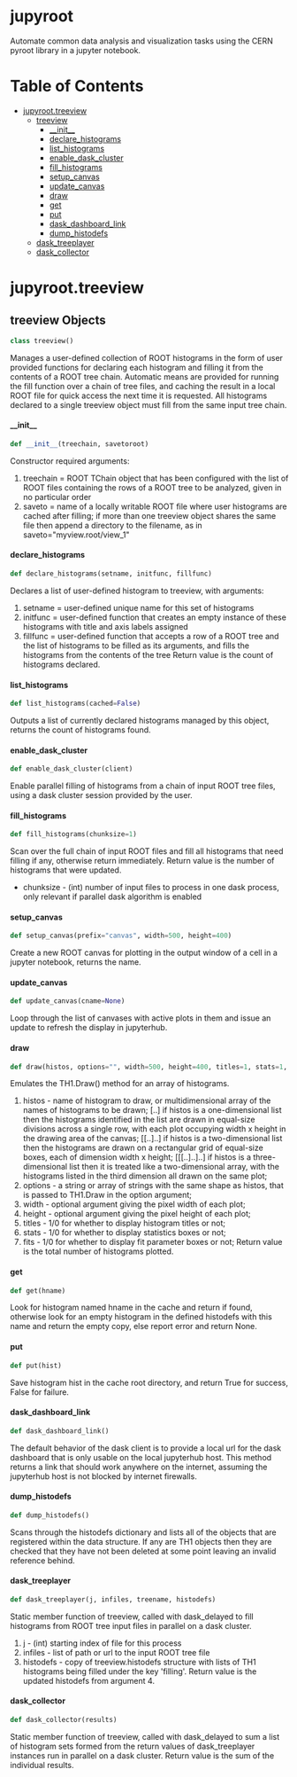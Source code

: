 # jupyroot
Automate common data analysis and visualization tasks using the CERN pyroot library in a jupyter notebook.


# Table of Contents

* [jupyroot.treeview](#jupyroot.treeview)
  * [treeview](#jupyroot.treeview.treeview)
    * [\_\_init\_\_](#jupyroot.treeview.treeview.__init__)
    * [declare\_histograms](#jupyroot.treeview.treeview.declare_histograms)
    * [list\_histograms](#jupyroot.treeview.treeview.list_histograms)
    * [enable\_dask\_cluster](#jupyroot.treeview.treeview.enable_dask_cluster)
    * [fill\_histograms](#jupyroot.treeview.treeview.fill_histograms)
    * [setup\_canvas](#jupyroot.treeview.treeview.setup_canvas)
    * [update\_canvas](#jupyroot.treeview.treeview.update_canvas)
    * [draw](#jupyroot.treeview.treeview.draw)
    * [get](#jupyroot.treeview.treeview.get)
    * [put](#jupyroot.treeview.treeview.put)
    * [dask\_dashboard\_link](#jupyroot.treeview.treeview.dask_dashboard_link)
    * [dump\_histodefs](#jupyroot.treeview.treeview.dump_histodefs)
  * [dask\_treeplayer](#jupyroot.treeview.dask_treeplayer)
  * [dask\_collector](#jupyroot.treeview.dask_collector)

<a id="jupyroot.treeview"></a>

# jupyroot.treeview

<a id="jupyroot.treeview.treeview"></a>

## treeview Objects

```python
class treeview()
```

Manages a user-defined collection of ROOT histograms in the form of user
provided functions for declaring each histogram and filling it from the
contents of a ROOT tree chain. Automatic means are provided for running
the fill function over a chain of tree files, and caching the result in
a local ROOT file for quick access the next time it is requested. All
histograms declared to a single treeview object must fill from the same
input tree chain.

<a id="jupyroot.treeview.treeview.__init__"></a>

#### \_\_init\_\_

```python
def __init__(treechain, savetoroot)
```

Constructor required arguments:
 1. treechain = ROOT TChain object that has been configured with the
                list of ROOT files containing the rows of a ROOT tree
                to be analyzed, given in no particular order
 2. saveto = name of a locally writable ROOT file where user histograms
                are cached after filling; if more than one treeview
                object shares the same file then append a directory
                to the filename, as in saveto="myview.root/view_1"

<a id="jupyroot.treeview.treeview.declare_histograms"></a>

#### declare\_histograms

```python
def declare_histograms(setname, initfunc, fillfunc)
```

Declares a list of user-defined histogram to treeview, with arguments:
 1. setname =  user-defined unique name for this set of histograms
 2. initfunc = user-defined function that creates an empty instance of
               these histograms with title and axis labels assigned
 3. fillfunc = user-defined function that accepts a row of a ROOT tree 
               and the list of histograms to be filled as its arguments,
               and fills the histograms from the contents of the tree
Return value is the count of histograms declared.

<a id="jupyroot.treeview.treeview.list_histograms"></a>

#### list\_histograms

```python
def list_histograms(cached=False)
```

Outputs a list of currently declared histograms managed by this object,
returns the count of histograms found.

<a id="jupyroot.treeview.treeview.enable_dask_cluster"></a>

#### enable\_dask\_cluster

```python
def enable_dask_cluster(client)
```

Enable parallel filling of histograms from a chain of input ROOT
tree files, using a dask cluster session provided by the user.

<a id="jupyroot.treeview.treeview.fill_histograms"></a>

#### fill\_histograms

```python
def fill_histograms(chunksize=1)
```

Scan over the full chain of input ROOT files and fill all histograms
that need filling if any, otherwise return immediately. Return value
is the number of histograms that were updated.
 * chunksize - (int) number of input files to process in one dask process,
               only relevant if parallel dask algorithm is enabled

<a id="jupyroot.treeview.treeview.setup_canvas"></a>

#### setup\_canvas

```python
def setup_canvas(prefix="canvas", width=500, height=400)
```

Create a new ROOT canvas for plotting in the output window
of a cell in a jupyter notebook, returns the name.

<a id="jupyroot.treeview.treeview.update_canvas"></a>

#### update\_canvas

```python
def update_canvas(cname=None)
```

Loop through the list of canvases with active plots in them
and issue an update to refresh the display in jupyterhub.

<a id="jupyroot.treeview.treeview.draw"></a>

#### draw

```python
def draw(histos, options="", width=500, height=400, titles=1, stats=1, fits=0)
```

Emulates the TH1.Draw() method for an array of histograms.
 1) histos - name of histogram to draw, or multidimensional array
             of the names of histograms to be drawn;
    [..] if histos is a one-dimensional list then the histograms
             identified in the list are drawn in equal-size divisions
             across a single row, with each plot occupying width x
             height in the drawing area of the canvas;
    [[..]..] if histos is a two-dimensional list then the histograms
             are drawn on a rectangular grid of equal-size boxes,
             each of dimension width x height;
    [[[..]..]..] if histos is a three-dimensional list then it is
             treated like a two-dimensional array, with the histograms
             listed in the third dimension all drawn on the same plot;
 2) options - a string or array of strings with the same shape as
             histos, that is passed to TH1.Draw in the option argument;
 3) width - optional argument giving the pixel width of each plot;
 4) height - optional argument giving the pixel height of each plot;
 5) titles - 1/0 for whether to display histogram titles or not;
 6) stats - 1/0 for whether to display statistics boxes or not;
 7) fits - 1/0 for whether to display fit parameter boxes or not;
Return value is the total number of histograms plotted.

<a id="jupyroot.treeview.treeview.get"></a>

#### get

```python
def get(hname)
```

Look for histogram named hname in the cache and return if found,
otherwise look for an empty histogram in the defined histodefs
with this name and return the empty copy, else report error and
return None.

<a id="jupyroot.treeview.treeview.put"></a>

#### put

```python
def put(hist)
```

Save histogram hist in the cache root directory, and
return True for success, False for failure.

<a id="jupyroot.treeview.treeview.dask_dashboard_link"></a>

#### dask\_dashboard\_link

```python
def dask_dashboard_link()
```

The default behavior of the dask client is to provide a local url for
the dask dashboard that is only usable on the local jupyterhub host.
This method returns a link that should work anywhere on the internet,
assuming the jupyterhub host is not blocked by internet firewalls.

<a id="jupyroot.treeview.treeview.dump_histodefs"></a>

#### dump\_histodefs

```python
def dump_histodefs()
```

Scans through the histodefs dictionary  and lists all of the objects
that are registered within the data structure. If any are TH1 objects
then they are checked that they have not been deleted at some point
leaving an invalid reference behind.

<a id="jupyroot.treeview.dask_treeplayer"></a>

#### dask\_treeplayer

```python
def dask_treeplayer(j, infiles, treename, histodefs)
```

Static member function of treeview, called with dask_delayed
to fill histograms from ROOT tree input files in parallel on
a dask cluster.
 1. j - (int) starting index of file for this process
 2. infiles - list of path or url to the input ROOT tree file
 3. histodefs - copy of treeview.histodefs structure with lists of TH1
               histograms being filled under the key 'filling'.
Return value is the updated histodefs from argument 4.

<a id="jupyroot.treeview.dask_collector"></a>

#### dask\_collector

```python
def dask_collector(results)
```

Static member function of treeview, called with dask_delayed
to sum a list of histogram sets formed from the return values
of dask_treeplayer instances run in parallel on a dask cluster.
Return value is the sum of the individual results.

